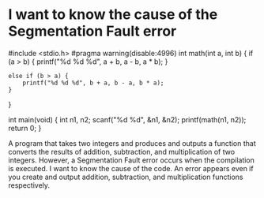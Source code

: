 
# I want to know the cause of the Segmentation Fault error

#include <stdio.h>
#pragma warning(disable:4996)
int math(int a, int b) {
    if (a > b) {
        printf("%d %d %d", a + b, a - b, a * b);
    }

    else if (b > a) {
        printf("%d %d %d", b + a, b - a, b * a);
    }
}

int main(void) {
    int n1, n2;
    scanf("%d %d", &n1, &n2);
    printf(math(n1, n2));
    return 0;
}

A program that takes two integers and produces and outputs a function that converts the results of addition, subtraction, and multiplication of two integers. However, a Segmentation Fault error occurs when the compilation is executed. I want to know the cause of the code.
An error appears even if you create and output addition, subtraction, and multiplication functions respectively.

        